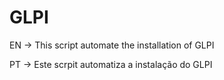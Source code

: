 # GLPI

EN -> This script automate the installation of GLPI

PT -> Este scrpit automatiza a instalação do GLPI
